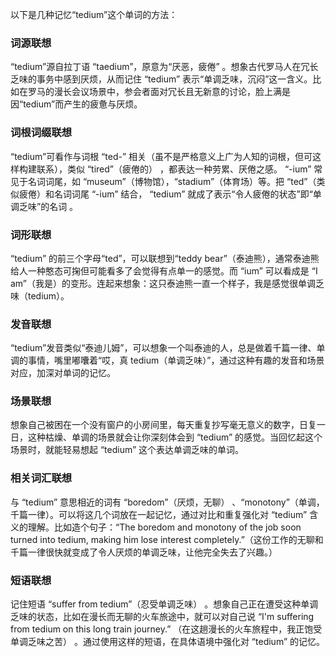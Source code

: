 以下是几种记忆“tedium”这个单词的方法：

### 词源联想
“tedium”源自拉丁语 “taedium”，原意为“厌恶，疲倦” 。想象古代罗马人在冗长乏味的事务中感到厌烦，从而记住 “tedium” 表示“单调乏味，沉闷”这一含义。比如在罗马的漫长会议场景中，参会者面对冗长且无新意的讨论，脸上满是因“tedium”而产生的疲惫与厌烦。 

### 词根词缀联想 
“tedium”可看作与词根 “ted-” 相关（虽不是严格意义上广为人知的词根，但可这样构建联系），类似 “tired”（疲倦的） ，都表达一种劳累、厌倦之感。 “-ium” 常见于名词词尾，如 “museum”（博物馆），“stadium”（体育场）等。把 “ted”（类似疲倦）和名词词尾 “-ium” 结合， “tedium” 就成了表示“令人疲倦的状态”即“单调乏味”的名词 。

### 词形联想
“tedium” 的前三个字母“ted”，可以联想到“teddy bear”（泰迪熊），通常泰迪熊给人一种憨态可掬但可能看多了会觉得有点单一的感觉。而 “ium” 可以看成是 “I am”（我是）的变形。连起来想象：这只泰迪熊一直一个样子，我是感觉很单调乏味（tedium）。 

### 发音联想
“tedium”发音类似“泰迪儿姆”，可以想象一个叫泰迪的人，总是做着千篇一律、单调的事情，嘴里嘟囔着“哎，真 tedium（单调乏味）”，通过这种有趣的发音和场景对应，加深对单词的记忆。 

### 场景联想 
想象自己被困在一个没有窗户的小房间里，每天重复抄写毫无意义的数字，日复一日，这种枯燥、单调的场景就会让你深刻体会到 “tedium” 的感觉。当回忆起这个场景时，就能轻易想起 “tedium” 这个表达单调乏味的单词。 

### 相关词汇联想 
与 “tedium” 意思相近的词有 “boredom”（厌烦，无聊） 、“monotony”（单调，千篇一律）。可以将这几个词放在一起记忆，通过对比和重复强化对 “tedium” 含义的理解。比如造个句子：“The boredom and monotony of the job soon turned into tedium, making him lose interest completely.”（这份工作的无聊和千篇一律很快就变成了令人厌烦的单调乏味，让他完全失去了兴趣。） 

### 短语联想 
记住短语 “suffer from tedium”（忍受单调乏味） 。想象自己正在遭受这种单调乏味的状态，比如在漫长而无聊的火车旅途中，就可以对自己说 “I'm suffering from tedium on this long train journey.” （在这趟漫长的火车旅程中，我正饱受单调乏味之苦） 。通过使用这样的短语，在具体语境中强化对 “tedium” 的记忆。 